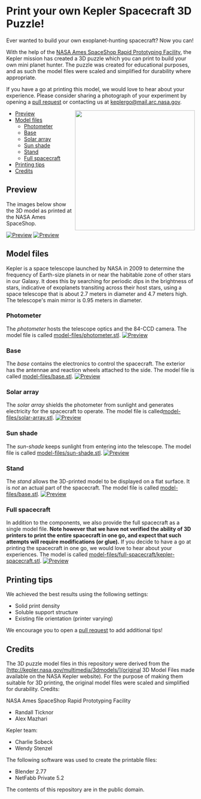 # Print your own Kepler Spacecraft 3D Puzzle!

Ever wanted to build your own exoplanet-hunting spacecraft? Now you can!

With the help of the [NASA Ames SpaceShop Rapid Prototyping Facility](https://www.nasa.gov/centers/ames/spaceshop/home), the Kepler mission has created a 3D puzzle which you can print to build your own mini planet hunter.  The puzzle was created for educational purposes, and as such the model files were scaled and simplified for durability where appropriate. 

If you have a go at printing this model, we would love to hear about your experience. Please consider sharing a photograph of your experiment by opening a [pull request](pulls) or contacting us at keplergo@mail.arc.nasa.gov.

<img src="preview/kepler-lego-model-preview1-crop.jpg" align="right" width="320">

* [Preview](#preview)
* [Model files](#model-files)
  * [Photometer](#photometer)
  * [Base](#base)
  * [Solar array](#solar-array)
  * [Sun shade](#sun-shade)
  * [Stand](#stand)
  * [Full spacecraft](#full-spacecraft)
* [Printing tips](#printing-tips)
* [Credits](#credits)

## Preview

The images below show the 3D model as printed at the NASA Ames SpaceShop.

[![Preview](preview/kepler-lego-model-preview1.jpg)](preview/kepler-lego-model-preview1.jpg)
[![Preview](preview/kepler-lego-model-preview2.jpg)](preview/kepler-lego-model-preview2.jpg)

## Model files

Kepler is a space telescope launched by NASA in 2009 to determine the frequency of Earth-size planets in or near the habitable zone of other stars in our Galaxy.  It does this by searching for periodic dips in the brightness of stars, indicative of exoplanets transiting across their host stars, using a space telescope that is about 2.7 meters in diameter and 4.7 meters high. The telescope's main mirror is 0.95 meters in diameter.

### Photometer
The *photometer* hosts the telescope optics and the 84-CCD camera. The model file is called  [model-files/photometer.stl](model-files/photometer.stl).
[![Preview](preview/preview-photometer.png)](model-files/photometer.stl)

### Base
The *base* contains the electronics to control the spacecraft. The exterior has the antennae and reaction wheels attached to the side. The model file is called [model-files/base.stl](model-files/base.stl).
[![Preview](preview/preview-base.png)](model-files/base.stl)

### Solar array
The *solar array* shields the photometer from sunlight and generates electricity for the spacecraft to operate.
The model file is called[model-files/solar-array.stl](model-files/solar-array.stl).
[![Preview](preview/preview-solar-array.png)](model-files/solar-array.stl)

### Sun shade
The *sun-shade* keeps sunlight from entering into the telescope.
The model file is called  [model-files/sun-shade.stl](model-files/sun-shade.stl).
[![Preview](preview/preview-sun-shade.png)](model-files/sun-shade.stl)

### Stand
The *stand* allows the 3D-printed model to be displayed on a flat surface.  It is *not* an actual part of the spacecraft.
The model file is called  [model-files/base.stl](model-files/base.stl).
[![Preview](preview/preview-stand.png)](model-files/stand.stl)

### Full spacecraft
In addition to the components, we also provide the full spacecraft as a single model file. **Note however that we have not verified the ability of 3D printers to print the entire spacecraft in one go, and expect that such attempts will require modifications (or glue).** If you decide to have a go at printing the spacecraft in one go, we would love to hear about your experiences. The model is called [model-files/full-spacecraft/kepler-spacecraft.stl](model-files/full-spacecraft/kepler-spacecraft.stl).
[![Preview](preview/preview-full-spacecraft.png)](model-files/full-spacecraft/kepler-spacecraft.stl)

## Printing tips
We achieved the best results using the following settings:
* Solid print density
* Soluble support structure
* Existing file orientation (printer varying)

We encourage you to open a [pull request](pulls) to add additional tips!

## Credits
The 3D puzzle model files in this repository were derived from the [http://kepler.nasa.gov/multimedia/3dmodels/](original 3D Model Files made available on the NASA Kepler website). For the purpose of making them suitable for 3D printing, the original model files were scaled and simplified for durability. Credits:

NASA Ames SpaceShop Rapid Prototyping Facility
* Randall Ticknor
* Alex Mazhari

Kepler team:
* Charlie Sobeck
* Wendy Stenzel

The following software was used to create the printable files:
* Blender 2.77
* NetFabb Private 5.2

The contents of this repository are in the public domain.
